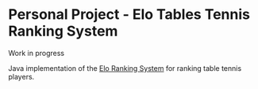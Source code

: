 # Personal Project - Elo Tables Tennis Ranking System

Work in progress

Java implementation of the [Elo Ranking System](https://en.wikipedia.org/wiki/Elo_rating_system) for ranking table tennis players.
